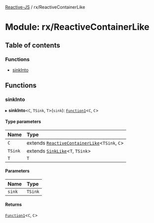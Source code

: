 [Reactive-JS](../README.md) / rx/ReactiveContainerLike

# Module: rx/ReactiveContainerLike

## Table of contents

### Functions

- [sinkInto](rx_ReactiveContainerLike.md#sinkinto)

## Functions

### sinkInto

▸ **sinkInto**<`C`, `TSink`, `T`\>(`sink`): [`Function1`](functions.md#function1)<`C`, `C`\>

#### Type parameters

| Name | Type |
| :------ | :------ |
| `C` | extends [`ReactiveContainerLike`](../interfaces/rx.ReactiveContainerLike.md)<`TSink`, `C`\> |
| `TSink` | extends [`SinkLike`](../interfaces/rx.SinkLike.md)<`T`, `TSink`\> |
| `T` | `T` |

#### Parameters

| Name | Type |
| :------ | :------ |
| `sink` | `TSink` |

#### Returns

[`Function1`](functions.md#function1)<`C`, `C`\>
